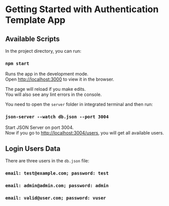 # Getting Started with Authentication Template App

## Available Scripts

In the project directory, you can run:

### `npm start`

Runs the app in the development mode.\
Open [http://localhost:3000](http://localhost:3000) to view it in the browser.

The page will reload if you make edits.\
You will also see any lint errors in the console.

You need to open the `server` folder in integrated terminal and then run:

### `json-server --watch db.json --port 3004`

Start JSON Server on port 3004.\
Now if you go to [http://localhost:3004/users](http://localhost:3004/users), you will get all available users.

## Login Users Data

There are three users in the `db.json` file:

### `email: test@example.com; password: test`

### `email: admin@admin.com; password: admin`

### `email: valid@user.com; password: vuser`
